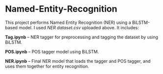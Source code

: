 # Named-Entity-Recognition

This project performs Named Entity Recognition (NER) using a BiLSTM-based model. I used *NER dataset.csv* uploaded above. It includes:

**Tag.ipynb** – NER tagger for preprocessing and tagging the dataset by using BiLSTM.

**POS.ipynb** – POS tagger model using BiLSTM.

**NER.ipynb** – Final NER model that loads the tagger and POS tagger, and uses them together for entity recognition.

